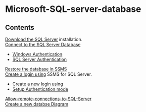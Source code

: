 Microsoft-SQL-server-database
============
## Contents 
[Download the SQL Server](sections/01-Install-SQL-server.md) installation.<br>
[Connect to the SQL Server Database](sections/04-Connect-to-Server-Database.md)

- [Windows Authentication](sections/04-Connect-to-Server-Database.md#Windows-Authentication)<br>
- [SQL Server Authentication](sections/04-Connect-to-Server-Database.md#SQL-Server-Authentication)<br>

[Restore the database in SSMS](sections/02-Restore-database.md)<br>
[Create a login using](sections/03-Create-a-login-using.md) SSMS for SQL Server. <br>
- [Create a new login using](sections/03-Create-a-login-using.md#Create-a-new-login-using)<br>
- [Setup Authentication mode](sections/03-Create-a-login-using.md#Setup-Authentication-mode)<br>

[Allow-remote-connections-to-SQL-Server](sections/05-Allow-remote-connections-to-SQL-Server.md)<br>
[Create a new databse Diagram](sections/06-Create-a-new-database-diagram.md)
